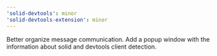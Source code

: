 ```yaml
---
'solid-devtools': minor
'solid-devtools-extension': minor
---
```


Better organize message communication. Add a popup window with the information about solid and devtools client detection.
